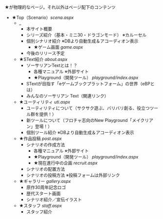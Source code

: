 ★が物理的なページ。それ以外はページ配下のコンテンツ

+ ★Top（Scenario）_scena.aspx_
    + _ 
        + 本サイト概要
        + シリーズ紹介（基本・ミニ30・ドラゴンモード） ※カルーセル
        + 個別シナリオ紹介 ※DBより自動生成＆アコーディオン表示
            + ★ゲーム画面 _game.aspx_
        + 今後のリリース予定
    + ★SText紹介 _about.aspx_
        + ソーサリアンTextとは！？
            + 各種マニュアル ※外部サイト
            + ★Playground（開発ツール） _playground/index.aspx_
        + STextが目指す「eゲームブックプラットフォーム」の世界（eBPとは）
        + みんなのソーサリアン Text（関連リンク）
    + ★ユーティリティ _uti.aspx_
        + ユーティリティについて（サクサク遊ぶ、バリバリ創る、役立つツール群を提供！）
        + 新ツールについて（フロチャ志向のNew Playground「メイクリアン」登場！）
        + 個別ツール紹介 ※DBより自動生成＆アコーディオン表示
    + ★作品投稿 _post.aspx_
        + シナリオの作成方法
            + 各種マニュアル ※外部サイト
            + ★Playground（開発ツール） _playground/index.aspx_
            + ★現在進行中の企画 _recruit.aspx_
        + シナリオの配置方法
        + シナリオの投稿方法 ※投稿フォームは外部リンク
    + ★ギャラリー _gallery.aspx_
        + 原作30周年記念ロゴ
        + 歴代スタート画面
        + シナリオ紹介／宣伝イラスト
    + ★スタッフ _staff.aspx_
        + スタッフ紹介
